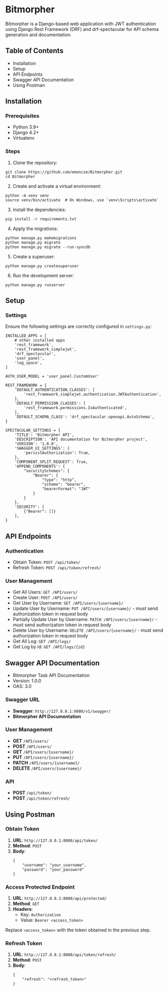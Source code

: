 
# Bitmorpher

Bitmorpher is a Django-based web application with JWT authentication using Django Rest Framework (DRF) and drf-spectacular for API schema generation and documentation.

## Table of Contents

- Installation
- Setup
- API Endpoints
- Swagger API Documentation
- Using Postman

## Installation

### Prerequisites

- Python 3.9+
- Django 4.2+
- Virtualenv

### Steps

1. Clone the repository:

```
git clone https://github.com/emoncse/Bitmorpher.git
cd Bitmorpher
```

2. Create and activate a virtual environment:

```
python -m venv venv
source venv/bin/activate  # On Windows, use `venv\Scripts\activate`
```

3. Install the dependencies:

```
pip install -r requirements.txt
```

4. Apply the migrations:

```
python manage.py makemigrations
python manage.py migrate
python manage.py migrate --run-syncdb
```

5. Create a superuser:

```
python manage.py createsuperuser
```

6. Run the development server:

```
python manage.py runserver
```

## Setup

### Settings

Ensure the following settings are correctly configured in `settings.py`:

```
INSTALLED_APPS = [
    # other installed apps
    'rest_framework',
    'rest_framework_simplejwt',
    'drf_spectacular',
    'user_panel',
    'log_space',
]

AUTH_USER_MODEL = 'user_panel.CustomUser'

REST_FRAMEWORK = {
    'DEFAULT_AUTHENTICATION_CLASSES': [
        'rest_framework_simplejwt.authentication.JWTAuthentication',
    ],
    'DEFAULT_PERMISSION_CLASSES': [
        'rest_framework.permissions.IsAuthenticated',
    ],
    'DEFAULT_SCHEMA_CLASS': 'drf_spectacular.openapi.AutoSchema',
}

SPECTACULAR_SETTINGS = {
    'TITLE': 'Bitmorpher API',
    'DESCRIPTION': 'API documentation for Bitmorpher project',
    'VERSION': '1.0.0',
    'SWAGGER_UI_SETTINGS': {
        'persistAuthorization': True,
    },
    'COMPONENT_SPLIT_REQUEST': True,
    'APPEND_COMPONENTS': {
        "securitySchemes": {
            "Bearer": {
                "type": "http",
                "scheme": "bearer",
                "bearerFormat": "JWT"
            }
        }
    },
    'SECURITY': [
        {"Bearer": []}
    ],
}
```

## API Endpoints

### Authentication

- Obtain Token: `POST /api/token/`
- Refresh Token: `POST /api/token/refresh/`

### User Management

- Get All Users: `GET /API/users/`
- Create User: `POST /API/users/`
- Get User by Username: `GET /API/users/{username}/`
- Update User by Username: `PUT /API/users/{username}/`
      - must send authorization token in request body
- Partially Update User by Username: `PATCH /API/users/{username}/`
      - must send authorization token in request body
- Delete User by Username: `DELETE /API/users/{username}/`
        - must send authorization token in request body
- Get All Log: `GET /API/logs/`
- Get Log by id: `GET /API/logs/{id}`

## Swagger API Documentation

- Bitmorpher Task API Documentation
- Version: 1.0.0
- OAS: 3.0

### Swagger URL

- **Swagger**: `http://127.0.0.1:8000/v1/swagger/`
- **Bitmorpher API Documentation**

### User Management

- **GET** `/API/users/`
- **POST** `/API/users/`
- **GET** `/API/users/{username}/`
- **PUT** `/API/users/{username}/`
- **PATCH** `/API/users/{username}/`
- **DELETE** `/API/users/{username}/`

### API

- **POST** `/api/token/`
- **POST** `/api/token/refresh/`

## Using Postman

### Obtain Token

1. **URL**: `http://127.0.0.1:8000/api/token/`
2. **Method**: `POST`
3. **Body**: 
   ```
   {
       "username": "your_username",
       "password": "your_password"
   }
   ```

### Access Protected Endpoint

1. **URL**: `http://127.0.0.1:8000/api/protected/`
2. **Method**: `GET`
3. **Headers**:
   - Key: `Authorization`
   - Value: `Bearer <access_token>`

Replace `<access_token>` with the token obtained in the previous step.

### Refresh Token

1. **URL**: `http://127.0.0.1:8000/api/token/refresh/`
2. **Method**: `POST`
3. **Body**:
   ```
   {
       "refresh": "<refresh_token>"
   }
   ```

